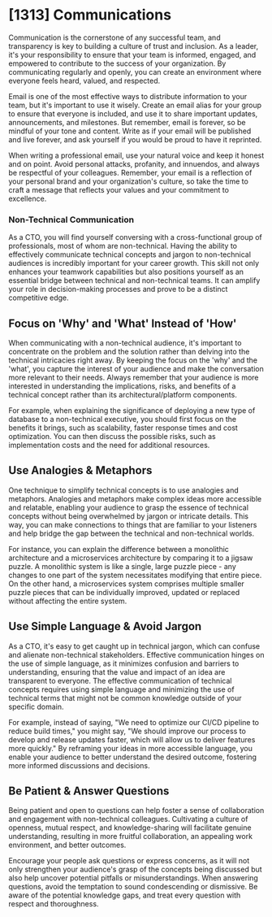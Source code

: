 # [1313] Communications

Communication is the cornerstone of any successful team, and transparency is key to building a culture of trust and inclusion. As a leader, it's your responsibility to ensure that your team is informed, engaged, and empowered to contribute to the success of your organization. By communicating regularly and openly, you can create an environment where everyone feels heard, valued, and respected.

Email is one of the most effective ways to distribute information to your team, but it's important to use it wisely. Create an email alias for your group to ensure that everyone is included, and use it to share important updates, announcements, and milestones. But remember, email is forever, so be mindful of your tone and content. Write as if your email will be published and live forever, and ask yourself if you would be proud to have it reprinted.

When writing a professional email, use your natural voice and keep it honest and on point. Avoid personal attacks, profanity, and innuendos, and always be respectful of your colleagues. Remember, your email is a reflection of your personal brand and your organization's culture, so take the time to craft a message that reflects your values and your commitment to excellence.

### Non-Technical Communication

As a CTO, you will find yourself conversing with a cross-functional group of professionals, most of whom are non-technical. Having the ability to effectively communicate technical concepts and jargon to non-technical audiences is incredibly important for your career growth. This skill not only enhances your teamwork capabilities but also positions yourself as an essential bridge between technical and non-technical teams. It can amplify your role in decision-making processes and prove to be a distinct competitive edge.

## Focus on 'Why' and 'What' Instead of 'How'

When communicating with a non-technical audience, it's important to concentrate on the problem and the solution rather than delving into the technical intricacies right away. By keeping the focus on the 'why' and the 'what', you capture the interest of your audience and make the conversation more relevant to their needs. Always remember that your audience is more interested in understanding the implications, risks, and benefits of a technical concept rather than its architectural/platform components.

For example, when explaining the significance of deploying a new type of database to a non-technical executive, you should first focus on the benefits it brings, such as scalability, faster response times and cost optimization. You can then discuss the possible risks, such as implementation costs and the need for additional resources.

## Use Analogies & Metaphors

One technique to simplify technical concepts is to use analogies and metaphors. Analogies and metaphors make complex ideas more accessible and relatable, enabling your audience to grasp the essence of technical concepts without being overwhelmed by jargon or intricate details. This way, you can make connections to things that are familiar to your listeners and help bridge the gap between the technical and non-technical worlds.

For instance, you can explain the difference between a monolithic architecture and a microservices architecture by comparing it to a jigsaw puzzle. A monolithic system is like a single, large puzzle piece - any changes to one part of the system necessitates modifying that entire piece. On the other hand, a microservices system comprises multiple smaller puzzle pieces that can be individually improved, updated or replaced without affecting the entire system.

## Use Simple Language & Avoid Jargon

As a CTO, it's easy to get caught up in technical jargon, which can confuse and alienate non-technical stakeholders. Effective communication hinges on the use of simple language, as it minimizes confusion and barriers to understanding, ensuring that the value and impact of an idea are transparent to everyone. The effective communication of technical concepts requires using simple language and minimizing the use of technical terms that might not be common knowledge outside of your specific domain.

For example, instead of saying, "We need to optimize our CI/CD pipeline to reduce build times," you might say, "We should improve our process to develop and release updates faster, which will allow us to deliver features more quickly." By reframing your ideas in more accessible language, you enable your audience to better understand the desired outcome, fostering more informed discussions and decisions.

## Be Patient & Answer Questions

Being patient and open to questions can help foster a sense of collaboration and engagement with non-technical colleagues. Cultivating a culture of openness, mutual respect, and knowledge-sharing will facilitate genuine understanding, resulting in more fruitful collaboration, an appealing work environment, and better outcomes.

Encourage your people ask questions or express concerns, as it will not only strengthen your audience's grasp of the concepts being discussed but also help uncover potential pitfalls or misunderstandings. When answering questions, avoid the temptation to sound condescending or dismissive. Be aware of the potential knowledge gaps, and treat every question with respect and thoroughness.

